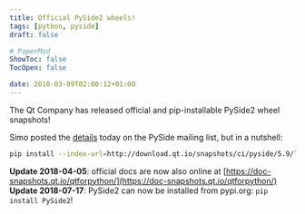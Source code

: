 ```yaml
---
title: Official PySide2 wheels!
tags: [python, pyside]
draft: false

# PaperMod
ShowToc: false
TocOpen: false

date: 2018-03-09T02:00:12+01:00
---
```


The Qt Company has released official and pip-installable PySide2 wheel snapshots!

Simo posted the [details](http://lists.qt-project.org/pipermail/pyside/2018-March/002537.html) today on the PySide mailing list, but in a nutshell:

```bash
pip install --index-url=http://download.qt.io/snapshots/ci/pyside/5.9/latest/ pyside2 --trusted-host download.qt.io
```

**Update 2018-04-05**: official docs are now also online at [https://doc-snapshots.qt.io/qtforpython/](https://doc-snapshots.qt.io/qtforpython/)
**Update 2018-07-17**: PySide2 can now be installed from pypi.org: `pip install PySide2`!
